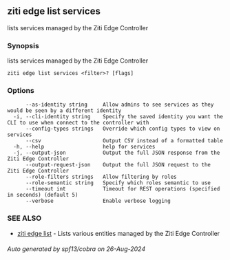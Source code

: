 ## ziti edge list services

lists services managed by the Ziti Edge Controller

### Synopsis

lists services managed by the Ziti Edge Controller

```
ziti edge list services <filter>? [flags]
```

### Options

```
      --as-identity string     Allow admins to see services as they would be seen by a different identity
  -i, --cli-identity string    Specify the saved identity you want the CLI to use when connect to the controller with
      --config-types strings   Override which config types to view on services
      --csv                    Output CSV instead of a formatted table
  -h, --help                   help for services
  -j, --output-json            Output the full JSON response from the Ziti Edge Controller
      --output-request-json    Output the full JSON request to the Ziti Edge Controller
      --role-filters strings   Allow filtering by roles
      --role-semantic string   Specify which roles semantic to use 
      --timeout int            Timeout for REST operations (specified in seconds) (default 5)
      --verbose                Enable verbose logging
```

### SEE ALSO

* [ziti edge list](../list.md)	 - Lists various entities managed by the Ziti Edge Controller

###### Auto generated by spf13/cobra on 26-Aug-2024
